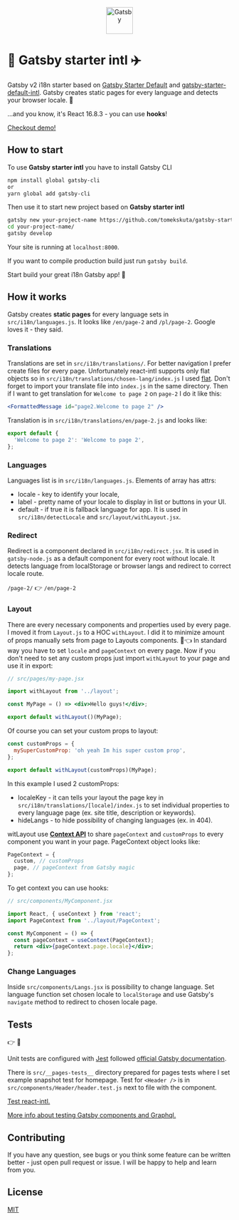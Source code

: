 <p align="center">
  <a href="https://www.gatsbyjs.org">
    <img alt="Gatsby" src="https://www.gatsbyjs.org/monogram.svg" width="60" />
  </a>
</p>

# :bullettrain_side: Gatsby starter intl :airplane:

Gatsby v2 i18n starter based on [Gatsby Starter Default](https://github.com/gatsbyjs/gatsby-starter-default) and [gatsby-starter-default-intl](https://github.com/wiziple/gatsby-starter-default-intl).
Gatsby creates static pages for every language and detects your browser locale. :guitar:

...and you know, it's React 16.8.3 - you can use **hooks**!

[Checkout demo!](https://gatsby-starter-intl.tomekskuta.pl/)

## How to start

To use **Gatsby starter intl** you have to install Gatsby CLI

```sh
npm install global gatsby-cli
or
yarn global add gatsby-cli
```

Then use it to start new project based on **Gatsby starter intl**

```sh
gatsby new your-project-name https://github.com/tomekskuta/gatsby-starter-intl
cd your-project-name/
gatsby develop
```

Your site is running at `localhost:8000`.

If you want to compile production build just run `gatsby build`.

Start build your great i18n Gatsby app! :rocket:

## How it works

Gatsby creates **static pages** for every language sets in `src/i18n/languages.js`.
It looks like `/en/page-2` and `/pl/page-2`. Google loves it - they said.

### Translations

Translations are set in `src/i18n/translations/`. For better navigation I prefer create files for every page. Unfortunately react-intl supports only flat objects so in `src/i18n/translations/chosen-lang/index.js` I used [flat](https://github.com/hughsk/flat). Don't forget to import your translate file into `index.js` in the same directory.
Then if I want to get translation for `Welcome to page 2` on `page-2` I do it like this:

```jsx
<FormattedMessage id="page2.Welcome to page 2" />
```

Translation is in `src/i18n/translations/en/page-2.js` and looks like:

```js
export default {
  'Welcome to page 2': 'Welcome to page 2',
};
```

### Languages

Languages list is in `src/i18n/languages.js`. Elements of array has attrs:

- locale - key to identify your locale,
- label - pretty name of your locale to display in list or buttons in your UI.
- default - if true it is fallback language for app. It is used in `src/i18n/detectLocale` and `src/layout/withLayout.jsx`.

### Redirect

Redirect is a component declared in `src/i18n/redirect.jsx`.
It is used in `gatsby-node.js` as a default component for every root without locale.
It detects language from localStorage or browser langs and redirect to correct locale route.

`/page-2/` :point_right: `/en/page-2`

### Layout

There are every necessary components and properties used by every page. I moved it from `Layout.js` to a HOC `withLayout`. I did it to minimize amount of props manually sets from page to Layouts components. :boy::point_left:
In standard way you have to set `locale` and `pageContext` on every page. Now if you don't need to set any custom props just import `withLayout` to your page and use it in export:

```jsx
// src/pages/my-page.jsx

import withLayout from '../layout';

const MyPage = () => <div>Hello guys!</div>;

export default withLayout()(MyPage);
```

Of course you can set your custom props to layout:

```jsx
const customProps = {
  mySuperCustomProp: 'oh yeah Im his super custom prop',
};

export default withLayout(customProps)(MyPage);
```

In this example I used 2 customProps:

- localeKey - it can tells your layout the page key in `src/i18n/translations/[locale]/index.js` to set individual properties to every language page (ex. site title, description or keywords).
- hideLangs - to hide possibility of changing languages (ex. in 404).

witLayout use [**Context API**](https://reactjs.org/docs/context.html) to share `pageContext` and `customProps` to every component you want in your page.
PageContext object looks like:

```js
PageContext = {
  custom, // customProps
  page, // pageContext from Gatsby magic
};
```

To get context you can use hooks:

```jsx
// src/components/MyComponent.jsx

import React, { useContext } from 'react';
import PageContext from '../layout/PageContext';

const MyComponent = () => {
  const pageContext = useContext(PageContext);
  return <div>{pageContext.page.locale}</div>;
};
```

### Change Languages

Inside `src/components/Langs.jsx` is possibility to change language.
Set language function set chosen locale to `localStorage` and use Gatsby's `navigate` method to redirect to chosen locale page.

## Tests

:point_right: :bug:

Unit tests are configured with [Jest](https://jestjs.io/) followed [official Gatsby documentation](https://www.gatsbyjs.org/docs/unit-testing/).

There is `src/__pages-tests__` directory prepared for pages tests where I set example snapshot test for homepage.
Test for `<Header />` is in `src/components/Header/header.test.js` next to file with the component.

[Test react-intl.](https://github.com/yahoo/react-intl/wiki/Testing-with-React-Intl#jest)

[More info about testing Gatsby components and Graphql.](https://github.com/gatsbyjs/gatsby/blob/master/docs/docs/testing-components-with-graphql.md)

## Contributing

If you have any question, see bugs or you think some feature can be written better - just open pull request or issue. I will be happy to help and learn from you.

## License

[MIT](https://opensource.org/licenses/MIT)
